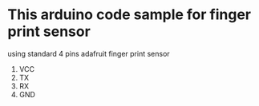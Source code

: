 <h1>This arduino code sample for finger print sensor</h1>

using standard 4 pins adafruit finger print sensor
1. VCC
2. TX
3. RX
4. GND

